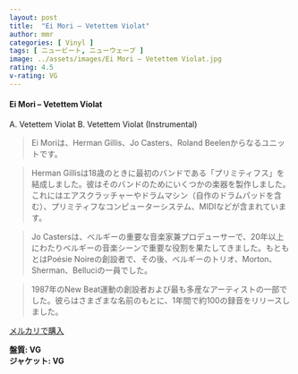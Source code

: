 ```yaml
---
layout: post
title:  "Ei Mori – Vetettem Violat"
author: mmr
categories: [ Vinyl ]
tags: [ ニュービート, ニューウェーブ ]
image: ../assets/images/Ei Mori – Vetettem Violat.jpg
rating: 4.5
v-rating: VG
---
```


#### Ei Mori – Vetettem Violat

A. Vetettem Violat
B. Vetettem Violat (Instrumental)

> Ei Moriは、Herman Gillis、Jo Casters、Roland Beelenからなるユニットです。

> Herman Gillisは18歳のときに最初のバンドである「プリミティフス」を結成しました。彼はそのバンドのためにいくつかの楽器を製作しました。これにはエアスクラッチャーやドラムマシン（自作のドラムパッドを含む）、プリミティフなコンピューターシステム、MIDIなどが含まれています。

> Jo Castersは、ベルギーの重要な音楽家兼プロデューサーで、20年以上にわたりベルギーの音楽シーンで重要な役割を果たしてきました。もともとはPoésie Noireの創設者で、その後、ベルギーのトリオ、Morton、Sherman、Belluciの一員でした。

> 1987年のNew Beat運動の創設者および最も多産なアーティストの一部でした。彼らはさまざまな名前のもとに、1年間で約100の録音をリリースしました。



[メルカリで購入](https://jp.mercari.com/item/m42012881595)

<div class="mt-4 mb-4 d-flex align-items-center">
<strong class="mr-1">盤質: VG</strong>
</div>
<div class="mt-4 mb-4 d-flex align-items-center">
<strong class="mr-1">ジャケット: VG</strong>
</div>

